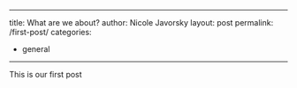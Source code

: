 ----
title: What are we about?
author: Nicole Javorsky
layout: post
permalink: /first-post/
categories:
  - general
---

This is our first post